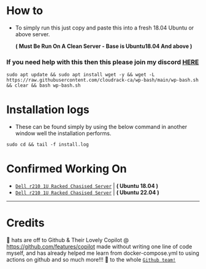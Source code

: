 # How to
- To simply run this just copy and paste this into a fresh 18.04 Ubuntu or above server.
 
  **( Must Be Run On A Clean Server - Base is Ubuntu18.04 And above )**
###  If you need help with this then this please join my discord [**HERE**](https://join.cloudrack.ca)

```shell
sudo apt update && sudo apt install wget -y && wget -L https://raw.githubusercontent.com/cloudrack-ca/wp-bash/main/wp-bash.sh && clear && bash wp-bash.sh
```

# Installation logs
- These can be found simply by using the below command in another window well the installation performs.
```shell
sudo cd && tail -f install.log
```

# Confirmed Working On
- [`Dell r210 1U Racked Chasised Server`](https://i.dell.com/sites/csdocuments/Shared-Content_data-Sheets_Documents/en/R210-SpecSheet.pdf) | **( Ubuntu 18.04 )**
- [`Dell r210 1U Racked Chasised Server`](https://i.dell.com/sites/csdocuments/Shared-Content_data-Sheets_Documents/en/R210-SpecSheet.pdf) | **( Ubuntu 22.04 )**
  

---
# Credits
🎩 hats are off to Github & Their Lovely Copilot @ https://github.com/features/copilot made without writing one line of code myself, and has already helped me learn from docker-compose.yml to using actions on github and so much more!!! 💖 to the whole [`Github team!`](https://github.com/team)
